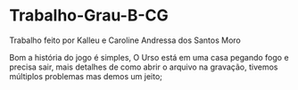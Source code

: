 # Trabalho-Grau-B-CG
Trabalho feito por Kalleu e Caroline Andressa dos Santos Moro

Bom a história do jogo é simples, O Urso está em uma casa pegando fogo e precisa sair, mais detalhes de como abrir o arquivo na gravação, tivemos múltiplos problemas mas demos um jeito;
